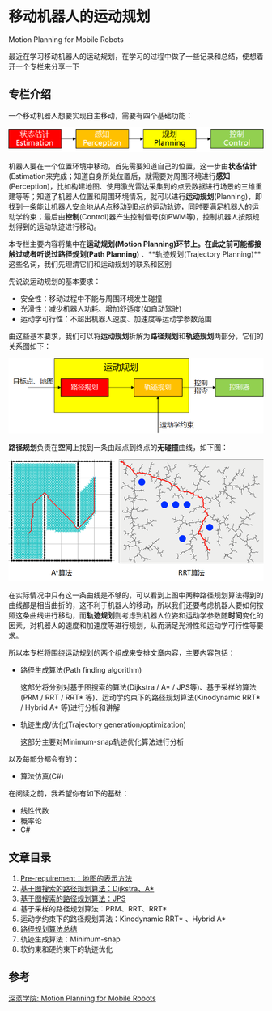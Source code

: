 # 移动机器人的运动规划

Motion Planning for Mobile Robots

最近在学习移动机器人的运动规划，在学习的过程中做了一些记录和总结，便想着开一个专栏来分享一下

## 专栏介绍

一个移动机器人想要实现自主移动，需要有四个基础功能：

<img src="img/00-专栏介绍/01-基础功能.png" alt="01-基础功能" style="zoom:80%;" />

机器人要在一个位置环境中移动，首先需要知道自己的位置，这一步由**状态估计**(Estimation来完成；知道自身所处位置后，就需要对周围环境进行**感知**(Perception)，比如构建地图、使用激光雷达采集到的点云数据进行场景的三维重建等等；知道了机器人位置和周围环境情况，就可以进行**运动规划**(Planning)，即找到一条能让机器人安全地从A点移动到B点的运动轨迹，同时要满足机器人的运动学约束；最后由**控制**(Control)器产生控制信号(如PWM等)，控制机器人按照规划得到的运动轨迹进行移动。

本专栏主要内容将集中在**运动规划(Motion Planning)**环节上。在此之前可能都接触过或者听说过**路径规划(Path Planning)** 、**轨迹规划(Trajectory Planning)**这些名词，我们先理清它们和运动规划的联系和区别

先说说运动规划的基本要求：

- 安全性：移动过程中不能与周围环境发生碰撞
- 光滑性：减少机器人功耗、增加舒适度(如自动驾驶)
- 运动学可行性：不超出机器人速度、加速度等运动学参数范围

由这些基本要求，我们可以将**运动规划**拆解为**路径规划**和**轨迹规划**两部分，它们的关系图如下：

<img src="img/00-专栏介绍/02-运动路径轨迹规划.png" alt="02-运动路径轨迹规划" style="zoom:80%;" />

**路径规划**负责在**空间**上找到一条由起点到终点的**无碰撞**曲线，如下图：

<img src="img/00-专栏介绍/03-路径规划示例.png" alt="03-路径规划示例" style="zoom: 67%;" />

在实际情况中只有这一条曲线是不够的，可以看到上图中两种路径规划算法得到的曲线都是相当曲折的，这不利于机器人的移动，所以我们还要考虑机器人要如何按照这条曲线进行移动，而**轨迹规划**则考虑到机器人位姿和运动学参数随**时间**变化的因素，对机器人的速度和加速度等进行规划，从而满足光滑性和运动学可行性等要求。

所以本专栏将围绕运动规划的两个组成来安排文章内容，主要内容包括：

- 路径生成算法(Path finding algorithm)

  这部分将分别对基于图搜索的算法(Dijkstra / A* / JPS等)、基于采样的算法(PRM / RRT / RRT* 等)、运动学约束下的路径规划算法(Kinodynamic RRT* / Hybrid A* 等)进行分析和讲解

- 轨迹生成/优化(Trajectory generation/optimization)

  这部分主要对Minimum-snap轨迹优化算法进行分析

以及每部分都会有的：

- 算法仿真(C#) 

在阅读之前，我希望你有如下的基础：

- 线性代数
- 概率论
- C#

## 文章目录

1. [Pre-requirement：地图的表示方法](./01-地图的表示.md)
2. [基于图搜索的路径规划算法：Dijkstra、A*](02-基于图搜索的路径规划算法.md)
3. [基于图搜索的路径规划算法：JPS](03-JPS算法.md)
4. 基于采样的路径规划算法：PRM、RRT、RRT* 
5. 运动学约束下的路径规划算法：Kinodynamic RRT* 、Hybrid A* 
6. [路径规划算法总结](./05-路径规划总结.md)
7. 轨迹生成算法：Minimum-snap
8. 软约束和硬约束下的轨迹优化



## 参考

[深蓝学院: Motion Planning for Mobile Robots](https://www.shenlanxueyuan.com/course/233)